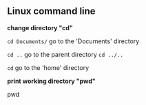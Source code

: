## Linux command line

**change directory "cd"**

`cd Documents/` go to the 'Documents' directory

`cd ..` go to the parent directory `cd ../..`

`cd` go to the 'home' directory

**print working directory "pwd"**

pwd

